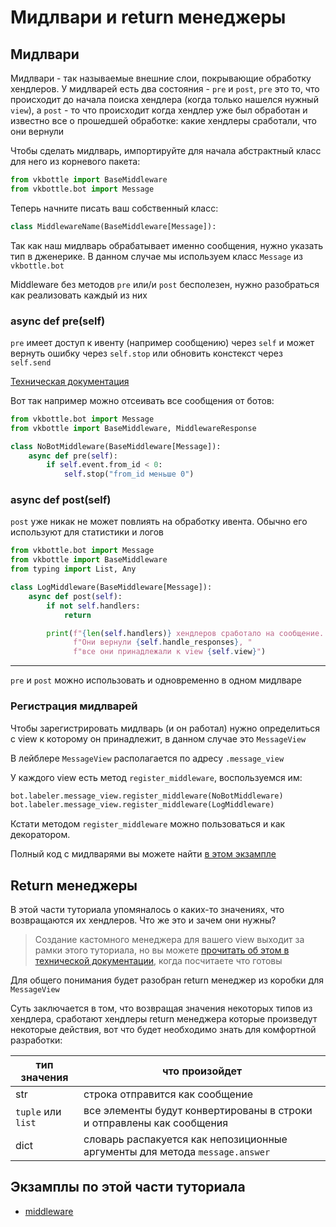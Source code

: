 # Мидлвари и return менеджеры

## Мидлвари

Мидлвари - так называемые внешние слои, покрывающие обработку хендлеров. У мидлварей есть два состояния - `pre` и `post`, `pre` это то, что происходит до начала поиска хендлера (когда только нашелся нужный `view`), а `post` - то что происходит когда хендлер уже был обработан и известно все о прошедшей обработке: какие хендлеры сработали, что они вернули

Чтобы сделать мидлварь, импортируйте для начала абстрактный класс для него из корневого пакета:

```python
from vkbottle import BaseMiddleware
from vkbottle.bot import Message
```

Теперь начните писать ваш собственный класс:

```python
class MiddlewareName(BaseMiddleware[Message]):
```
Так как наш мидлварь обрабатывает именно сообщения, нужно указать тип в дженерике.
В данном случае мы используем класс `Message` из `vkbottle.bot`

Middleware без методов `pre` или/и `post` бесполезен, нужно разобраться как реализовать каждый из них

### async def pre(self)

`pre` имеет доступ к ивенту (например сообщению) через `self` и может вернуть ошибку через `self.stop` или обновить констекст через `self.send`

[Техническая документация](../high-level/handling/middleware.md)

Вот так например можно отсеивать все сообщения от ботов:

```python
from vkbottle.bot import Message
from vkbottle import BaseMiddleware, MiddlewareResponse

class NoBotMiddleware(BaseMiddleware[Message]):
    async def pre(self):
        if self.event.from_id < 0:
            self.stop("from_id меньше 0")
```

### async def post(self)

`post` уже никак не может повлиять на обработку ивента. Обычно его используют для статистики и логов

```python
from vkbottle.bot import Message
from vkbottle import BaseMiddleware
from typing import List, Any

class LogMiddleware(BaseMiddleware[Message]):
    async def post(self):
        if not self.handlers:
            return

        print(f"{len(self.handlers)} хендлеров сработало на сообщение. "
              f"Они вернули {self.handle_responses}, "
              f"все они принадлежали к view {self.view}")
```

---

`pre` и `post` можно использовать и одновременно в одном мидлваре

### Регистрация мидлварей

Чтобы зарегистрировать мидлварь (и он работал) нужно определиться с view к которому он принадлежит, в данном случае это `MessageView`

В лейблере `MessageView` располагается по адресу `.message_view`

У каждого view есть метод `register_middleware`, воспользуемся им:

```python
bot.labeler.message_view.register_middleware(NoBotMiddleware)
bot.labeler.message_view.register_middleware(LogMiddleware)
```

Кстати методом `register_middleware` можно пользоваться и как декоратором.

Полный код с мидлварями вы можете найти [в этом экзампле](https://github.com/vkbottle/vkbottle/tree/master/examples/high-level/middleware_example.py)

## Return менеджеры

В этой части туториала упомяналось о каких-то значениях, что возвращаются их хендлеров. Что же это и зачем они нужны?

> Создание кастомного менеджера для вашего view выходит за рамки этого туториала, но вы можете [прочитать об этом в технической документации](../high-level/handling/view.md), когда посчитаете что готовы

Для общего понимания будет разобран return менеджер из коробки для `MessageView`

Суть заключается в том, что возвращая значения некоторых типов из хендлера, сработают хендлеры return менеджера которые произведут некоторые действия, вот что будет необходимо знать для комфортной разработки:

| тип значения       | что произойдет                                                              |
|--------------------|-----------------------------------------------------------------------------|
| str                | строка отправится как сообщение                                             |
| `tuple` или `list` | все элементы будут конвертированы в строки и отправлены как сообщения       |
| dict               | словарь распакуется как непозиционные аргументы для метода `message.answer` |

## Экзамплы по этой части туториала

* [middleware](https://github.com/vkbottle/vkbottle/tree/master/examples/high-level/middleware_example.py)
